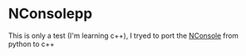 # NConsolepp
This is only a test (I'm learning c++), I tryed to port the [NConsole](https://github.com/Enn3Developer/NConsole) from python to c++
